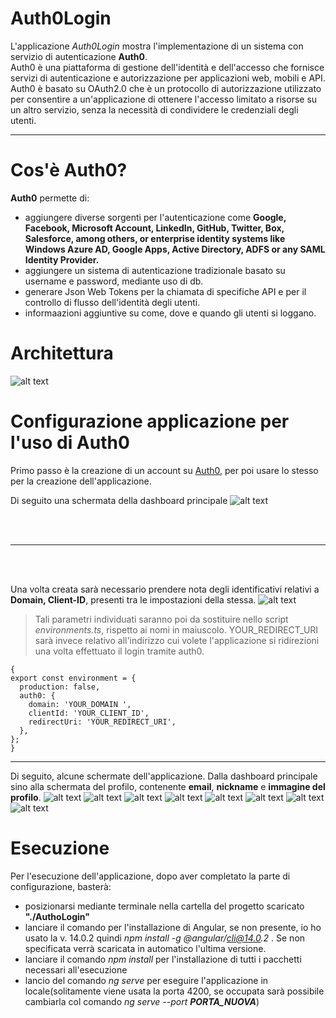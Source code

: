 # Auth0Login
L'applicazione _Auth0Login_ mostra l'implementazione di un sistema con servizio di autenticazione <b>Auth0</b>.
<br>
Auth0 è una piattaforma di gestione dell'identità e dell'accesso che fornisce servizi di autenticazione e autorizzazione per applicazioni web, mobili e API.
Auth0 è basato su OAuth2.0 che è un protocollo di autorizzazione utilizzato per consentire a un'applicazione di ottenere l'accesso limitato a risorse su un altro servizio, senza la necessità di condividere le credenziali degli utenti.
***
# Cos'è Auth0?
<b>Auth0</b> permette di:
- aggiungere diverse sorgenti per l'autenticazione come <b>Google, Facebook, Microsoft Account, LinkedIn, GitHub, Twitter, Box, Salesforce, among others, or enterprise identity systems like Windows Azure AD, Google Apps, Active Directory, ADFS or any SAML Identity Provider.</b>
- aggiungere un sistema di autenticazione tradizionale basato su username e password, mediante uso di db.
- generare Json Web Tokens per la chiamata di specifiche API e per il controllo di flusso dell'identità degli utenti.
- informaazioni aggiuntive su come, dove e quando gli utenti si loggano.

# Architettura

![alt text](image/OpenID_Architecture-2fd2f8c0971c22101448e8a3655ef535.png)

# Configurazione applicazione per l'uso di Auth0
Primo passo è la creazione di un account su [Auth0](https://auth0.com/signup), per poi usare lo stesso per la creazione dell'applicazione.

Di seguito una schermata della dashboard principale
![alt text](image/image-8.png)

<br><br>
***
<br><br>

Una volta creata sarà necessario prendere nota degli identificativi relativi a <b>Domain, Client-ID</b>, presenti tra le impostazioni della stessa.
![alt text](image/image-10.png)

>Tali parametri individuati saranno poi da sostituire nello script _environments.ts_, rispetto ai nomi in maiuscolo. YOUR_REDIRECT_URI sarà invece relativo all'indirizzo cui volete l'applicazione si ridirezioni una volta effettuato il login tramite auth0.
```
{
export const environment = {
  production: false,
  auth0: {
    domain: 'YOUR_DOMAIN ',
    clientId: 'YOUR_CLIENT_ID',
    redirectUri: 'YOUR_REDIRECT_URI',
  },
};
}
```

***

Di seguito, alcune schermate dell'applicazione. Dalla dashboard principale sino alla schermata del profilo, contenente __email__, __nickname__ e __immagine del profilo__.
![alt text](image/image.png)
![alt text](image/image-1.png)
![alt text](image/image-3.png)
![alt text](image/image-4.png)
![alt text](image/image-5.png)
![alt text](image/image-6.png)
![alt text](image/image-7.png)
![alt text](image/image-11.png)

# Esecuzione
Per l'esecuzione dell'applicazione, dopo aver completato la parte di configurazione, basterà:
- posizionarsi mediante terminale nella cartella del progetto scaricato **"./AuthoLogin"**
- lanciare il comando per l'installazione di Angular, se non presente, io ho usato la v. 14.0.2 quindi _npm install -g @angular/cli@14.0.2_ . Se non specificata verrà scaricata in automatico l'ultima versione.
- lanciare il comando _npm install_ per l'installazione di tutti i pacchetti necessari all'esecuzione
- lancio del comando _ng serve_ per eseguire l'applicazione in locale(solitamente viene usata la porta 4200, se occupata sarà possibile cambiarla col comando _ng serve --port **PORTA_NUOVA**_)